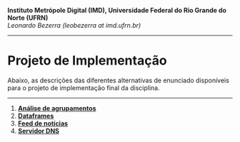 **Instituto Metrópole Digital (IMD), Universidade Federal do Rio Grande do Norte (UFRN)**  
*Leonardo Bezerra (leobezerra at imd.ufrn.br)*

---

# Projeto de Implementação

Abaixo, as descrições das diferentes alternativas de enunciado disponíveis para o projeto de implementação final da disciplina.

---

1. [**Análise de agrupamentos**](clustering/README.md)
1. [**Dataframes**](dataframes/README.md)
1. [**Feed de notícias**](news-feed/README.md)
1. [**Servidor DNS**](dns-server/README.md)
